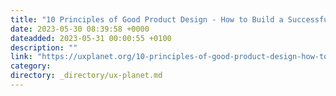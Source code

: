```yaml
---
title: "10 Principles of Good Product Design - How to Build a Successful Digital Product"
date: 2023-05-30 08:39:58 +0000
dateadded: 2023-05-31 00:00:55 +0100
description: ""
link: "https://uxplanet.org/10-principles-of-good-product-design-how-to-build-a-successful-digital-product-cc917c542fd4?source=rss----819cc2aaeee0---4"
category:
directory: _directory/ux-planet.md
---
```

